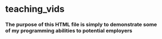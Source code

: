 # teaching_vids
### The purpose of this HTML file is simply to demonstrate some of my programming abilities to potential employers
